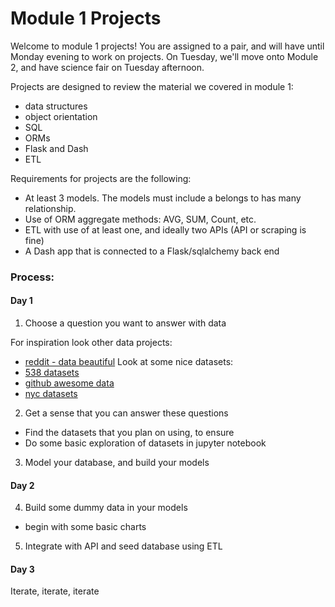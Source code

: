 # Module 1 Projects

Welcome to module 1 projects!  You are assigned to a pair, and will have until Monday evening to work on projects.  On Tuesday, we'll move onto Module 2, and have science fair on Tuesday afternoon.

Projects are designed to review the material we covered in module 1:

* data structures
* object orientation
* SQL
* ORMs
* Flask and Dash
* ETL

Requirements for projects are the following:

* At least 3 models.  The models must include a belongs to has many relationship.
* Use of ORM aggregate methods: AVG, SUM, Count, etc.
* ETL with use of at least one, and ideally two APIs (API or scraping is fine)
* A Dash app that is connected to a Flask/sqlalchemy back end

### Process:

#### Day 1

1. Choose a question you want to answer with data

For inspiration look other data projects:

* [reddit - data beautiful](https://www.reddit.com/r/dataisbeautiful/)
Look at some nice datasets:
* [538 datasets](https://github.com/fivethirtyeight/data)
* [github awesome data](https://github.com/awesomedata/awesome-public-datasets)
* [nyc datasets](https://opendata.cityofnewyork.us/)

2. Get a sense that you can answer these questions
 * Find the datasets that you plan on using, to ensure
 * Do some basic exploration of datasets in jupyter notebook

3. Model your database, and build your models

#### Day 2

4. Build some dummy data in your models
* begin with some basic charts

5. Integrate with API and seed database using ETL

#### Day 3

Iterate, iterate, iterate
